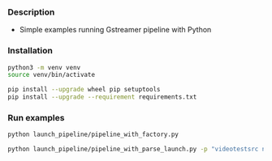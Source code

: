 ### Description
- Simple examples running Gstreamer pipeline with Python

### Installation
```bash
python3 -m venv venv
source venv/bin/activate

pip install --upgrade wheel pip setuptools
pip install --upgrade --requirement requirements.txt
```

### Run examples
```bash
python launch_pipeline/pipeline_with_factory.py
```

```bash
python launch_pipeline/pipeline_with_parse_launch.py -p "videotestsrc num-buffers=100 pattert=1 ! autovideosink"
```